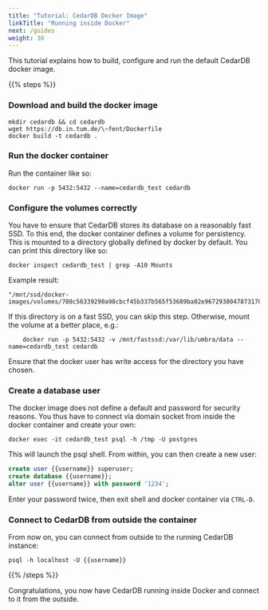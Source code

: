 ```yaml
---
title: "Tutorial: CedarDB Docker Image"
linkTitle: "Running inside Docker"
next: /guides
weight: 30
---
```

This tutorial explains how to build, configure and run the default CedarDB docker image.


{{% steps %}}

### Download and build the docker image

```shell
mkdir cedardb && cd cedardb
wget https://db.in.tum.de/\~fent/Dockerfile
docker build -t cedardb .
```


### Run the docker container

Run the container like so:
```shell
docker run -p 5432:5432 --name=cedardb_test cedardb
```


### Configure the volumes correctly

You have to ensure that CedarDB stores its database on a reasonably fast SSD.
To this end, the docker container defines a volume for persistency.
This is mounted to a directory globally defined by docker by default.
You can print this directory like so:

```shell
docker inspect cedardb_test | grep -A10 Mounts

```

Example result:

```shell
"/mnt/ssd/docker-images/volumes/708c56339290a98cbcf45b337b565f53689ba02e96729380478731705225f3d8/_data"
```
If this directory is on a fast SSD, you can skip this step.
Otherwise, mount the volume at a better place, e.g.:
```shell
    docker run -p 5432:5432 -v /mnt/fastssd:/var/lib/umbra/data --name=cedardb_test cedardb
```

Ensure that the docker user has write access for the directory you have chosen.

### Create a database user

The docker image does not define a default and password for security reasons.
You thus have to connect via domain socket from inside the docker container and create your own:

```shell
docker exec -it cedardb_test psql -h /tmp -U postgres

```
This will launch the psql shell. From within, you can then create a new user:

```sql
create user {{username}} superuser;
create database {{username}};
alter user {{username}} with password '1234';
```
Enter your password twice, then exit shell and docker container via `CTRL-D`.

### Connect to CedarDB from outside the container

From now on, you can connect from outside to the running CedarDB instance:
```shell
psql -h localhost -U {{username}}
```
{{% /steps %}}

Congratulations, you now have CedarDB running inside Docker and connect to it from the outside.